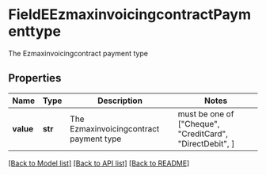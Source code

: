 # FieldEEzmaxinvoicingcontractPaymenttype

The Ezmaxinvoicingcontract payment type

## Properties
Name | Type | Description | Notes
------------ | ------------- | ------------- | -------------
**value** | **str** | The Ezmaxinvoicingcontract payment type |  must be one of ["Cheque", "CreditCard", "DirectDebit", ]

[[Back to Model list]](../README.md#documentation-for-models) [[Back to API list]](../README.md#documentation-for-api-endpoints) [[Back to README]](../README.md)


